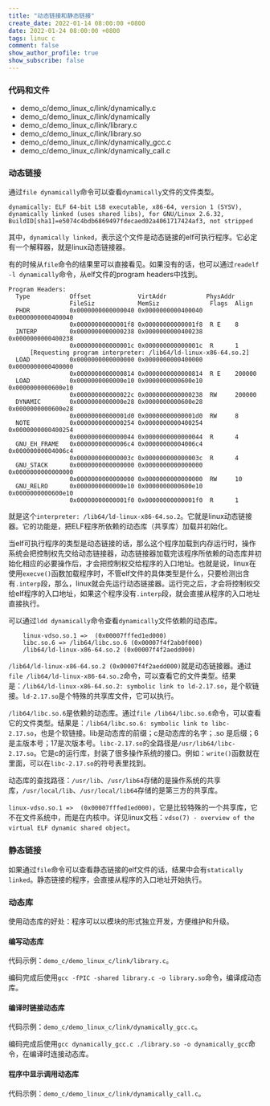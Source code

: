 ```yaml
---
title: "动态链接和静态链接"
create_date: 2022-01-14 08:00:00 +0800
date: 2022-01-24 08:00:00 +0800
tags: linuc c
comment: false
show_author_profile: true
show_subscribe: false
---
```


### 代码和文件

- demo_c/demo_linux_c/link/dynamically.c
- demo_c/demo_linux_c/link/dynamically
- demo_c/demo_linux_c/link/library.c
- demo_c/demo_linux_c/link/library.so
- demo_c/demo_linux_c/link/dynamically_gcc.c
- demo_c/demo_linux_c/link/dynamically_call.c

### 动态链接

通过`file dynamically`命令可以查看`dynamically`文件的文件类型。

```
dynamically: ELF 64-bit LSB executable, x86-64, version 1 (SYSV), dynamically linked (uses shared libs), for GNU/Linux 2.6.32, BuildID[sha1]=e5074c4bdb6869497fdecaed02a4061717424af3, not stripped
```

其中，`dynamically linked`，表示这个文件是动态链接的elf可执行程序。它必定有一个解释器，就是linux动态链接器。

有的时候从`file`命令的结果里可以直接看见。如果没有的话，也可以通过`readelf -l dynamically`命令，从elf文件的program headers中找到。

```
Program Headers:
  Type           Offset             VirtAddr           PhysAddr
                 FileSiz            MemSiz              Flags  Align
  PHDR           0x0000000000000040 0x0000000000400040 0x0000000000400040
                 0x00000000000001f8 0x00000000000001f8  R E    8
  INTERP         0x0000000000000238 0x0000000000400238 0x0000000000400238
                 0x000000000000001c 0x000000000000001c  R      1
      [Requesting program interpreter: /lib64/ld-linux-x86-64.so.2]
  LOAD           0x0000000000000000 0x0000000000400000 0x0000000000400000
                 0x0000000000000814 0x0000000000000814  R E    200000
  LOAD           0x0000000000000e10 0x0000000000600e10 0x0000000000600e10
                 0x000000000000022c 0x0000000000000238  RW     200000
  DYNAMIC        0x0000000000000e28 0x0000000000600e28 0x0000000000600e28
                 0x00000000000001d0 0x00000000000001d0  RW     8
  NOTE           0x0000000000000254 0x0000000000400254 0x0000000000400254
                 0x0000000000000044 0x0000000000000044  R      4
  GNU_EH_FRAME   0x00000000000006c4 0x00000000004006c4 0x00000000004006c4
                 0x000000000000003c 0x000000000000003c  R      4
  GNU_STACK      0x0000000000000000 0x0000000000000000 0x0000000000000000
                 0x0000000000000000 0x0000000000000000  RW     10
  GNU_RELRO      0x0000000000000e10 0x0000000000600e10 0x0000000000600e10
                 0x00000000000001f0 0x00000000000001f0  R      1
```

就是这个`interpreter: /lib64/ld-linux-x86-64.so.2`。它就是linux动态链接器。它的功能是，把ELF程序所依赖的动态库（共享库）加载并初始化。

当elf可执行程序的类型是动态链接的话，那么这个程序加载到内存运行时，操作系统会把控制权先交给动态链接器，动态链接器加载完该程序所依赖的动态库并初始化相应的必要操作后，才会把控制权交给程序的入口地址。也就是说，linux在使用`execve()`函数加载程序时，不管elf文件的具体类型是什么，只要检测出含有`.interp`段，那么，linux就会先运行动态链接器。运行完之后，才会将控制权交给elf程序的入口地址，如果这个程序没有`.interp`段，就会直接从程序的入口地址直接执行。

可以通过`ldd dynamically`命令查看`dynamically`文件依赖的动态库。

```
    linux-vdso.so.1 =>  (0x00007fffed1ed000)
    libc.so.6 => /lib64/libc.so.6 (0x00007f4f2ab0f000)
    /lib64/ld-linux-x86-64.so.2 (0x00007f4f2aedd000)
```

`/lib64/ld-linux-x86-64.so.2 (0x00007f4f2aedd000)`就是动态链接器。通过`file /lib64/ld-linux-x86-64.so.2`命令，可以查看它的文件类型。结果是：`/lib64/ld-linux-x86-64.so.2: symbolic link to ld-2.17.so`，是个软链接。`ld-2.17.so`是个特殊的共享库文件，它可以执行。

`/lib64/libc.so.6`是依赖的动态库。通过`file /lib64/libc.so.6`命令，可以查看它的文件类型。结果是：`/lib64/libc.so.6: symbolic link to libc-2.17.so`，也是个软链接。lib是动态库的前缀；c是动态库的名字；.so 是后缀；6是主版本号；17是次版本号。`libc-2.17.so`的全路径是`/usr/lib64/libc-2.17.so`。它是c的运行库，封装了很多操作系统的接口。例如：`write()`函数就在里面，可以在`libc-2.17.so`的符号表里找到。

动态库的查找路径：`/usr/lib`、`/usr/lib64`存储的是操作系统的共享库，`/usr/local/lib`、`/usr/local/lib64`存储的是第三方的共享库。

`linux-vdso.so.1 =>  (0x00007fffed1ed000)`，它是比较特殊的一个共享库，它不在文件系统中，而是在内核中。详见linux文档：`vdso(7) - overview of the virtual ELF dynamic shared object`。

### 静态链接

如果通过`file`命令可以查看静态链接的elf文件的话，结果中会有`statically linked`。静态链接的程序，会直接从程序的入口地址开始执行。

### 动态库

使用动态库的好处：程序可以以模块的形式独立开发，方便维护和升级。

#### 编写动态库

代码示例：`demo_c/demo_linux_c/link/library.c`。

编码完成后使用`gcc -fPIC -shared library.c -o library.so`命令，编译成动态库。

#### 编译时链接动态库

代码示例：`demo_c/demo_linux_c/link/dynamically_gcc.c`。

编码完成后使用`gcc dynamically_gcc.c ./library.so -o dynamically_gcc`命令，在编译时连接动态库。

#### 程序中显示调用动态库

代码示例：`demo_c/demo_linux_c/link/dynamically_call.c`。